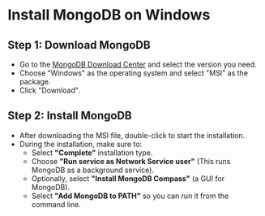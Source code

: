# Install MongoDB on Windows

## Step 1: Download MongoDB
- Go to the [MongoDB Download Center](https://www.mongodb.com/try/download/community) and select the version you need.
- Choose "Windows" as the operating system and select "MSI" as the package.
- Click "Download".

## Step 2: Install MongoDB
- After downloading the MSI file, double-click to start the installation.
- During the installation, make sure to:
  - Select **"Complete"** installation type.
  - Choose **"Run service as Network Service user"** (This runs MongoDB as a background service).
  - Optionally, select **"Install MongoDB Compass"** (a GUI for MongoDB).
  - Select **"Add MongoDB to PATH"** so you can run it from the command line.
